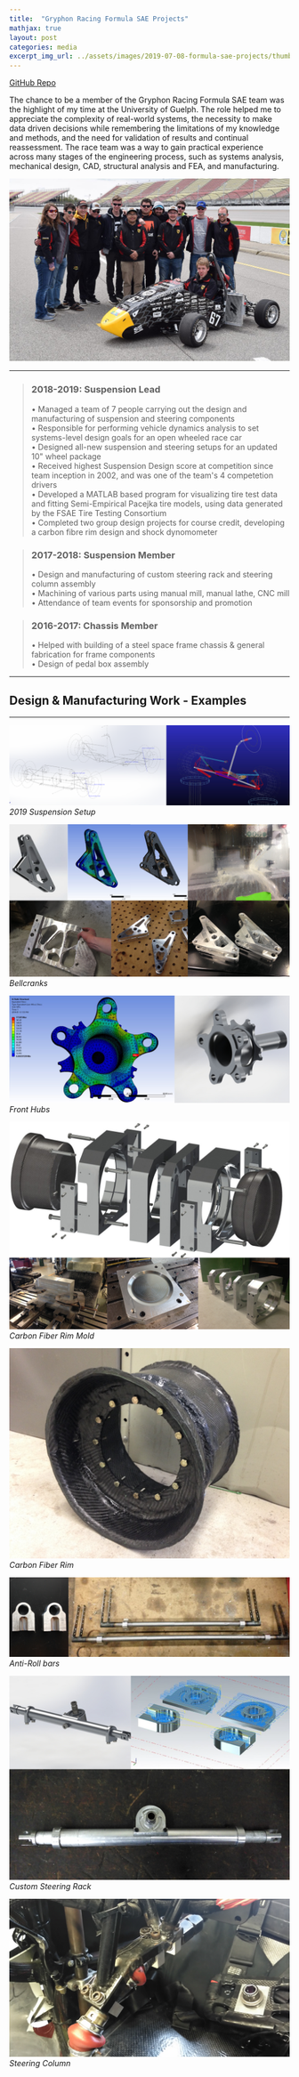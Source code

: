 ```yaml
---
title:  "Gryphon Racing Formula SAE Projects"
mathjax: true
layout: post
categories: media
excerpt_img_url: ../assets/images/2019-07-08-formula-sae-projects/thumbnail.jpg
---
```


[GitHub Repo](https://github.com/orion-miller/Gryphon-Racing-Formula-SAE)


The chance to be a member of the Gryphon Racing Formula SAE team was the highlight of my time at the University of Guelph. The role helped me to appreciate the complexity of real-world systems, the necessity to make data driven decisions while remembering the limitations of my knowledge and methods, and the need for validation of results and continual reassessment. The race team was a way to gain practical experience across many stages of the engineering process, such as systems analysis, mechanical design, CAD, structural analysis and FEA, and manufacturing.

![Poster](/assets/images/2019-07-08-formula-sae-projects/thumbnail.jpg)

---

> ### 2018-2019: Suspension Lead
> • Managed a team of 7 people carrying out the design and manufacturing of suspension and steering components  
• Responsible for performing vehicle dynamics analysis to set systems-level design goals for an open wheeled race car   
• Designed all-new suspension and steering setups for an updated 10" wheel package  
• Received highest Suspension Design score at competition since team inception in 2002, and was one of the team's 4 competetion drivers  
• Developed a MATLAB based program for visualizing tire test data and fitting Semi-Empirical Pacejka tire models, using data generated by the FSAE Tire Testing Consortium  
• Completed two group design projects for course credit, developing a carbon fibre rim design and shock dynomometer

> ### 2017-2018: Suspension Member
> • Design and manufacturing of custom steering rack and steering column assembly  
• Machining of various parts using manual mill, manual lathe, CNC mill  
• Attendance of team events for sponsorship and promotion  

> ### 2016-2017: Chassis Member
> • Helped with building of a steel space frame chassis & general fabrication for frame components   
• Design of pedal box assembly  

---
## Design & Manufacturing Work - Examples
---

![1](/assets/images/2019-07-08-formula-sae-projects/Suspension_Setup.png)
*2019 Suspension Setup*

![1](/assets/images/2019-07-08-formula-sae-projects/Bellcranks.png)
*Bellcranks*

![1](/assets/images/2019-07-08-formula-sae-projects/Front_Hub.png)
*Front Hubs*

![1](/assets/images/2019-07-08-formula-sae-projects/Wheel_Mold.png)
*Carbon Fiber Rim Mold*

![1](/assets/images/2019-07-08-formula-sae-projects/IMG_0677.JPG)
*Carbon Fiber Rim*

![1](/assets/images/2019-07-08-formula-sae-projects/ARBs_2.png)
*Anti-Roll bars*

![1](/assets/images/2019-07-08-formula-sae-projects/Steering_Rack.png)
*Custom Steering Rack*

![1](/assets/images/2019-07-08-formula-sae-projects/IMG_20180920_083341.jpg)
*Steering Column*

